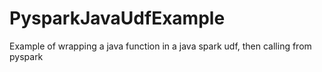 # PysparkJavaUdfExample
Example of wrapping a java function in a java spark udf, then calling from pyspark
